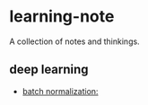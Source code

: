 # learning-note
A collection of notes and thinkings.

## deep learning
* [batch normalization:](https://github.com/kaikefly/learning-note/blob/master/batch_normalization/batch_normalization.ipynb)